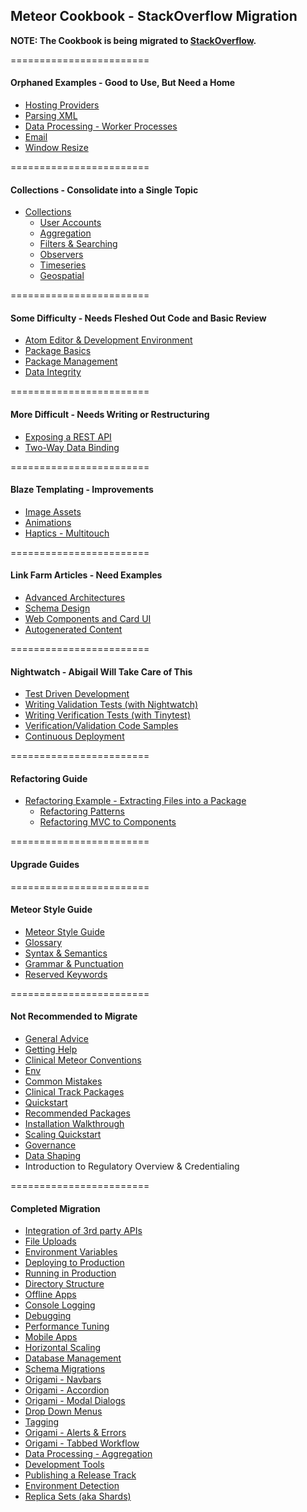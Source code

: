 ## Meteor Cookbook - StackOverflow Migration

**NOTE: The Cookbook is being migrated to [StackOverflow](http://stackoverflow.com/documentation/meteor/topics).**




========================
#### Orphaned Examples - Good to Use, But Need a Home

- [Hosting Providers](https://github.com/awatson1978/meteor-cookbook/blob/master/cookbook/hosting-providers.md) 
- [Parsing XML](https://github.com/awatson1978/meteor-cookbook/blob/master/cookbook/files.xml.md)   
- [Data Processing - Worker Processes](https://github.com/awatson1978/meteor-cookbook/blob/master/cookbook/worker.processes.md) 
- [Email](https://github.com/awatson1978/meteor-cookbook/blob/master/cookbook/email.md)  
- [Window Resize](https://github.com/awatson1978/meteor-cookbook/blob/master/cookbook/window.resize.md)  





========================
#### Collections - Consolidate into a Single Topic
- [Collections](https://github.com/awatson1978/meteor-cookbook/blob/master/cookbook/collections.md)  
  - [User Accounts](https://github.com/awatson1978/meteor-cookbook/blob/master/cookbook/accounts.md)  
  - [Aggregation](https://github.com/awatson1978/meteor-cookbook/blob/master/cookbook/aggregation.md)  
  - [Filters & Searching](https://github.com/awatson1978/meteor-cookbook/blob/master/cookbook/ddp.filters.md)  
  - [Observers](https://github.com/awatson1978/meteor-cookbook/blob/master/cookbook/observers.md)  
  - [Timeseries](https://github.com/awatson1978/meteor-cookbook/blob/master/cookbook/collection.timeseries.md)  
  - [Geospatial](https://github.com/awatson1978/meteor-cookbook/blob/master/cookbook/collection.geospatial.md)  

========================
#### Some Difficulty - Needs Fleshed Out Code and Basic Review

- [Atom Editor & Development Environment](https://github.com/awatson1978/meteor-api)  
- [Package Basics](https://github.com/awatson1978/meteor-cookbook/blob/master/cookbook/packages.md)  
- [Package Management](https://github.com/awatson1978/meteor-cookbook/blob/master/cookbook/package.management.md)
- [Data Integrity](https://github.com/awatson1978/meteor-cookbook/blob/master/cookbook/validation.md)  

======================== 
#### More Difficult - Needs Writing or Restructuring

- [Exposing a REST API](https://github.com/awatson1978/meteor-cookbook/blob/master/cookbook/rest.md)
- [Two-Way Data Binding](https://github.com/awatson1978/meteor-cookbook/blob/master/cookbook/data-binding.md)  

========================
#### Blaze Templating - Improvements
- [Image Assets](https://github.com/awatson1978/meteor-cookbook/blob/master/cookbook/image-assets.md)  
- [Animations](https://github.com/awatson1978/meteor-cookbook/blob/master/cookbook/animations.md)  
- [Haptics - Multitouch](https://github.com/awatson1978/meteor-cookbook/blob/master/cookbook/multitouch.md)  

========================
#### Link Farm Articles - Need Examples
- [Advanced Architectures](https://github.com/awatson1978/meteor-cookbook/blob/master/cookbook/advanced-architectures.md)   
- [Schema Design](https://github.com/awatson1978/meteor-cookbook/blob/master/cookbook/schema-design.md)  
- [Web Components and Card UI](https://github.com/awatson1978/meteor-cookbook/blob/master/cookbook/card-ui.md)  
- [Autogenerated Content](https://github.com/awatson1978/meteor-cookbook/blob/master/cookbook/content.md)  


========================
#### Nightwatch - Abigail Will Take Care of This

  - [Test Driven Development](https://github.com/awatson1978/meteor-cookbook/blob/master/cookbook/test-driven-development.md)  
  - [Writing Validation Tests (with Nightwatch)](https://github.com/awatson1978/meteor-cookbook/blob/master/cookbook/writing.acceptance.test.md)  
  - [Writing Verification Tests (with Tinytest)](https://github.com/awatson1978/meteor-cookbook/blob/master/cookbook/writing.unit.tests.md)  
  - [Verification/Validation Code Samples](https://github.com/clinical-meteor/cookbook/blob/master/cookbook/testing.examples.md)  
  - [Continuous Deployment](https://martinhbramwell.github.io/Meteor-CI-Tutorial/index.html)  

========================
#### Refactoring Guide

- [Refactoring Example - Extracting Files into a Package](https://github.com/awatson1978/meteor-cookbook/blob/master/cookbook/refactoring.process.md)   
  - [Refactoring Patterns](https://github.com/awatson1978/meteor-cookbook/blob/master/cookbook/refactoring.patterns.md)  
  - [Refactoring MVC to Components](https://github.com/awatson1978/meteor-cookbook/blob/master/cookbook/refactoring.mvc.to.components.md)  
  

========================
#### Upgrade Guides


========================
#### Meteor Style Guide

  - [Meteor Style Guide](https://github.com/yauh/meteor-with-style)  
  - [Glossary](https://github.com/awatson1978/meteor-cookbook/blob/master/cookbook/glossary.md)  
  - [Syntax & Semantics](https://github.com/awatson1978/meteor-cookbook/blob/master/cookbook/syntax.md)  
  - [Grammar & Punctuation](https://github.com/awatson1978/meteor-cookbook/blob/master/cookbook/punctuation.md)  
  - [Reserved Keywords](https://github.com/awatson1978/meteor-cookbook/blob/master/cookbook/reserved.keywords.md)  




========================
#### Not Recommended to Migrate

- [General Advice](https://github.com/awatson1978/meteor-cookbook/blob/master/cookbook/general-advice.md)  
- [Getting Help](https://github.com/awatson1978/meteor-cookbook/blob/master/cookbook/getting-help.md)
- [Clinical Meteor Conventions](https://github.com/awatson1978/meteor-cookbook/blob/master/cookbook-conventions.md)  
- [Env](https://github.com/clinical-meteor/env)  
- [Common Mistakes](https://dweldon.silvrback.com/common-mistakes)  
- [Clinical Track Packages](https://github.com/awatson1978/meteor-cookbook/blob/master/packages-we-love.md) 
- [Quickstart](https://github.com/awatson1978/meteor-cookbook/blob/master/cookbook/quickstart.md)  
- [Recommended Packages](https://github.com/awatson1978/meteor-cookbook/blob/master/recommended-packages.md)
- [Installation Walkthrough](https://github.com/awatson1978/meteor-cookbook/blob/master/cookbook/detailed.walkthrough.md)  
- [Scaling Quickstart](https://github.com/awatson1978/meteor-cookbook/blob/master/cookbook/scaling.md)  
- [Governance](https://github.com/awatson1978/meteor-cookbook/blob/master/cookbook/governance.md)  
- [Data Shaping](https://github.com/clinical-meteor/software-development-kit/blob/master/cookbook/data-shaping.md)  
- Introduction to Regulatory Overview & Credentialing


========================
#### Completed Migration

- [Integration of 3rd party APIs](https://github.com/awatson1978/meteor-cookbook/blob/master/cookbook/api-wrappers.md)
- [File Uploads](https://github.com/awatson1978/meteor-cookbook/blob/master/cookbook/file-uploads.md)  
- [Environment Variables](https://github.com/awatson1978/meteor-cookbook/blob/master/cookbook/environments.md)  
- [Deploying to Production](https://github.com/awatson1978/meteor-cookbook/blob/master/cookbook/deploying.to.production.md)
- [Running in Production](https://github.com/awatson1978/meteor-cookbook/blob/master/cookbook/environments-production.md)  
- [Directory Structure](https://github.com/awatson1978/meteor-cookbook/blob/master/cookbook/directory.structure.md)   
- [Offline Apps](https://github.com/awatson1978/meteor-cookbook/blob/master/cookbook/offline.md)    
- [Console Logging](https://github.com/awatson1978/meteor-cookbook/blob/master/cookbook/logging.md)  
- [Debugging](https://github.com/awatson1978/meteor-cookbook/blob/master/cookbook/debugging.md)  
- [Performance Tuning](https://github.com/awatson1978/meteor-cookbook/blob/master/cookbook/performance-tunning.md)  
- [Mobile Apps](https://github.com/awatson1978/meteor-cookbook/blob/master/cookbook/mobile.md)  
- [Horizontal Scaling](https://github.com/awatson1978/meteor-cookbook/blob/master/cookbook/horizontal-scaling.md)  
- [Database Management](https://github.com/awatson1978/meteor-cookbook/blob/master/cookbook/database-management.md)
- [Schema Migrations](https://github.com/awatson1978/meteor-cookbook/blob/master/cookbook/schema.changes.md)     
- [Origami - Navbars](https://github.com/awatson1978/meteor-cookbook/blob/master/cookbook/navbars.md)  
- [Origami - Accordion](https://github.com/awatson1978/meteor-cookbook/blob/master/cookbook/accordion.md)   
- [Origami - Modal Dialogs](https://github.com/awatson1978/meteor-cookbook/blob/master/cookbook/pages.dialogs.md)
- [Drop Down Menus](https://github.com/awatson1978/meteor-cookbook/blob/master/cookbook/drop-down-menu.md)  
- [Tagging](https://github.com/awatson1978/meteor-cookbook/blob/master/cookbook/tagging.md)  
- [Origami - Alerts & Errors](https://github.com/awatson1978/meteor-cookbook/blob/master/cookbook/pages.alerts.md)  
- [Origami - Tabbed Workflow](https://github.com/awatson1978/meteor-cookbook/blob/master/cookbook/workflow.md)
- [Data Processing - Aggregation](https://github.com/awatson1978/meteor-cookbook/blob/master/cookbook/aggregation.md)
- [Development Tools](https://github.com/awatson1978/meteor-cookbook/blob/master/cookbook/development-tools.md)  
- [Publishing a Release Track](https://github.com/awatson1978/meteor-cookbook/blob/master/cookbook/release.track.md)
- [Environment Detection](https://github.com/awatson1978/meteor-cookbook/blob/master/cookbook/environment-detection.md)  
- [Replica Sets (aka Shards)](https://github.com/awatson1978/meteor-cookbook/blob/master/cookbook/replica-sets.md)  
